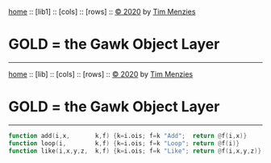 [home](http://github.com/timm/gold/README.md) ::
[lib1] ::
[cols] ::
[rows] ::
[&copy; 2020](http://github.com/timm/gold/LICENSE.md) by [Tim Menzies](http://menzies.us)   
# GOLD = the Gawk Object Layer
----- 

[home](http://github.com/timm/gold/README.me) ::
[lib] ::
[cols] ::
[rows] ::
[&copy; 2020](http://github.com/timm/gold/LICENSE.md) by [Tim Menzies](http://menzies.us)   
# GOLD = the Gawk Object Layer
----- 

```awk
function add(i,x,       k,f) {k=i.ois; f=k "Add";  return @f(i,x)}
function loop(i,        k,f) {k=i.ois; f=k "Loop"; return @f(i)}
function like(i,x,y,z,  k,f) {k=i.ois; f=k "Like"; return @f(i,x,y,z)}
```
